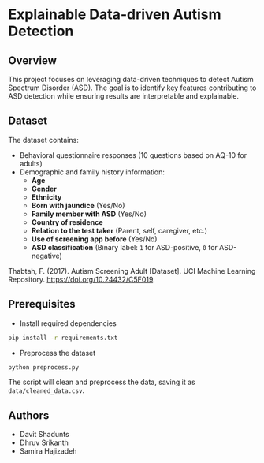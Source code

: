 # Explainable Data-driven Autism Detection

## Overview
This project focuses on leveraging data-driven techniques to detect Autism Spectrum Disorder (ASD). The goal is to identify key features contributing to ASD detection while ensuring results are interpretable and explainable.

## Dataset
The dataset contains:
- Behavioral questionnaire responses (10 questions based on AQ-10 for adults)
- Demographic and family history information:
  - **Age**
  - **Gender**
  - **Ethnicity**
  - **Born with jaundice** (Yes/No)
  - **Family member with ASD** (Yes/No)
  - **Country of residence**
  - **Relation to the test taker** (Parent, self, caregiver, etc.)
  - **Use of screening app before** (Yes/No)
  - **ASD classification** (Binary label: `1` for ASD-positive, `0` for ASD-negative)

Thabtah, F. (2017). Autism Screening Adult [Dataset]. UCI Machine Learning Repository. https://doi.org/10.24432/C5F019.

## Prerequisites
- Install required dependencies
```bash
pip install -r requirements.txt
````
- Preprocess the dataset
```bash
python preprocess.py
```

The script will clean and preprocess the data, saving it as `data/cleaned_data.csv`.

## Authors
 - Davit Shadunts
 - Dhruv Srikanth 
 - Samira Hajizadeh

